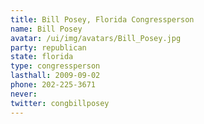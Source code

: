 ```yaml
---
title: Bill Posey, Florida Congressperson
name: Bill Posey
avatar: /ui/img/avatars/Bill_Posey.jpg
party: republican
state: florida
type: congressperson
lasthall: 2009-09-02
phone: 202-225-3671
never: 
twitter: congbillposey
---
```


